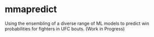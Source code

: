 # mmapredict
Using the ensembling of a diverse range of ML models to predict win probabilities for fighters in UFC bouts. (Work in Progress) 
